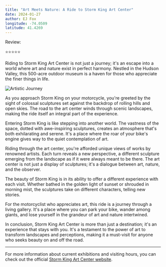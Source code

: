 ```yaml
---
title: "Art Meets Nature: A Ride to Storm King Art Center"
date: 2024-01-27
author: EJ Fox
longitude: -74.0509
latitude: 41.4269
---
```


Review:

⭐️⭐️⭐️⭐️⭐️

Riding to Storm King Art Center is not just a journey; it's an escape into a world where art and nature exist in perfect harmony. Nestled in the Hudson Valley, this 500-acre outdoor museum is a haven for those who appreciate the finer things in life.

![Artistic Journey](https://source.unsplash.com/800x600/?motorcycle,sculpture)

As you approach Storm King on your motorcycle, you're greeted by the sight of colossal sculptures set against the backdrop of rolling hills and open skies. The road to the art center winds through scenic landscapes, making the ride itself an integral part of the experience.

Entering Storm King is like stepping into another world. The vastness of the space, dotted with awe-inspiring sculptures, creates an atmosphere that's both exhilarating and serene. It's a place where the roar of your bike's engine gives way to the quiet contemplation of art.

Riding through the art center, you're afforded unique views of works by renowned artists. Each turn reveals a new perspective, a different sculpture emerging from the landscape as if it were always meant to be there. The art center is not just a display of sculptures; it's a dialogue between art, nature, and the observer.

The beauty of Storm King is in its ability to offer a different experience with each visit. Whether bathed in the golden light of sunset or shrouded in morning mist, the sculptures take on different characters, telling new stories.

For the motorcyclist who appreciates art, this ride is a journey through a living gallery. It's a place where you can park your bike, wander among giants, and lose yourself in the grandeur of art and nature intertwined.

In conclusion, Storm King Art Center is more than just a destination; it's an experience that stays with you. It's a testament to the power of art to transform landscapes and perceptions, making it a must-visit for anyone who seeks beauty on and off the road.

---

For more information about current exhibitions and visiting hours, you can check out the official [Storm King Art Center website](https://stormking.org/).
